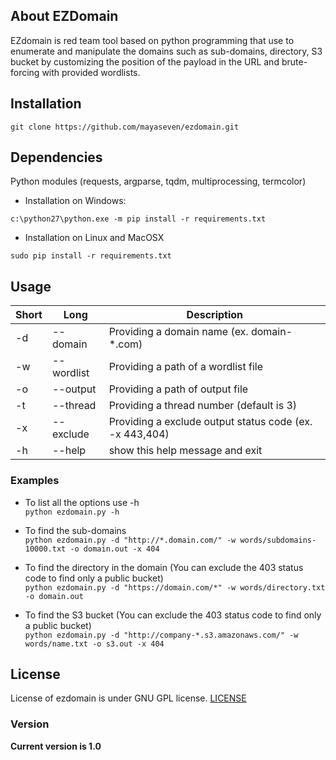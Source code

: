## About EZDomain
EZdomain is red team tool based on python programming that use to enumerate and manipulate the domains such as sub-domains, directory, S3 bucket by customizing the position of the payload in the URL and brute-forcing with provided wordlists.

## Installation
```
git clone https://github.com/mayaseven/ezdomain.git
```

## Dependencies
Python modules (requests, argparse, tqdm, multiprocessing, termcolor)

- Installation on Windows:
```
c:\python27\python.exe -m pip install -r requirements.txt
```

- Installation on Linux and MacOSX
```
sudo pip install -r requirements.txt
```

## Usage

| Short        | Long       | Description
| ------------ |------------|------------
| -d           | --domain   | Providing a domain name (ex. domain-*.com)
| -w           | --wordlist | Providing a path of a wordlist file
| -o           | --output   | Providing a path of output file
| -t           | --thread   | Providing a thread number (default is 3)
| -x           | --exclude  | Providing a exclude output status code (ex. -x 443,404)
| -h           | --help     | show this help message and exit

### Examples
* To list all the options use -h\
```python ezdomain.py -h```

* To find the sub-domains\
```python ezdomain.py -d "http://*.domain.com/" -w words/subdomains-10000.txt -o domain.out -x 404```

* To find the directory in the domain (You can exclude the 403 status code to find only a public bucket)\
```python ezdomain.py -d "https://domain.com/*" -w words/directory.txt -o domain.out```

* To find the S3 bucket (You can exclude the 403 status code to find only a public bucket)\
```python ezdomain.py -d "http://company-*.s3.amazonaws.com/" -w words/name.txt -o s3.out -x 404```

## License
License of ezdomain is under GNU GPL license. [LICENSE](https://github.com/MAYASEVEN/ezdomain/blob/master/LICENSE)

### Version
**Current version is 1.0**
